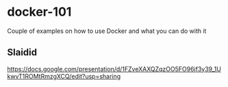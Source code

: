 # docker-101
Couple of examples on how to use Docker and what you can do with it


## Slaidid

https://docs.google.com/presentation/d/1FZveXAXQZqzOO5FO96jf3y39_1UkwvT1ROMtRmzgXCQ/edit?usp=sharing
